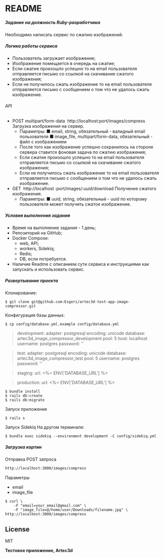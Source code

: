 # README

##### Задание на должность Ruby-разработчика
Необходимо написать сервис по сжатию изображений.
##### Логика работы сервиса
- Пользователь загружает изображение;
- Изображение помещается в очередь на сжатие;
- Если сжатие произошло успешно то на email пользователя отправляется письмо со ссылкой на
скачивание сжатого изображения;
- Если не получилось сжать изображение то на email пользователя отправляется письмо с
сообщением о том что не удалось сжать изображение.

###### API
- POST multipart/form-data​ ​ http://localhost:port/images/compress
Загрузка изображения на сервер.
    - Параметры:
        ■ email, string, обязательный - валидный email пользователя
        ■ image_file, multipart/form-data, обязательный - файл с изображением
    - После того как изображение успешно сохранилось на стороне сервера ставится фоновая
задача по сжатию изображения;
    - Если сжатие произошло успешно то на email пользователя отправляется письмо со
ссылкой на скачивание сжатого изображения;
    - Если не получилось сжать изображение то на email пользователя отправляется письмо с
сообщением о том что не удалось сжать изображение.
- GET ​ http://localhost​ :port/images/:uuid/download
Получение сжатого изображения.
    - Параметры:
        ■ uuid, string, обязательный - uuid по которому пользователя может получить сжатое
изображение.

##### Условия выполнения задания
- Время на выполнение задания - 1 день;
- Репозиторий на GitHub;
- Docker Compose:
    - web, API;
    - workers, Sidekiq;
    - Redis;
    - DB, если потребуется.
- Наличие Readme с описанием сути сервиса и инструкциями как запускать и использовать
сервис.

##### Развертывание проекта
Клонирование:

```
$ git clone git@github.com:Esgeri/artec3d-test-app-image-compressor.git
```

Конфигурация базы данных:

```
$ cp config/database.yml.example config/database.yml
```
> development:
      adapter: postgresql
      encoding: unicode
      database: artec3d_image_compressor_development
      pool: 5
      host: localhost
      username: postgres
      password: ''

> test:
      adapter: postgresql
      encoding: unicode
      database: artec3d_image_compressor_test
      pool: 5
      username: postgres
      password: ''

> staging:
    url: <%= ENV['DATABASE_URL'] %>

> production:
    url: <%= ENV['DATABASE_URL'] %>

```
$ bundle install
$ rails db:create
$ rails db:migrate
```

Запуск приложения
```
$ rails s
```

Запуск Sidekiq
На другом терминале:
```
$ bundle exec sidekiq --environment development -C config/sidekiq.yml
```

##### Загрузка картин

Отправка POST запроса
```sh
http://localhost:3000/images/compress
```
Параметры
- email
- image_file

```
$ curl \
    -F "email=your_email@gmail.com" \
    -F "image_file=@/home/user/Downloads/filename.jpg" \ http://localhost:3000/images/compress
```

## License

MIT

**Тестовое приложение, Artec3d**
